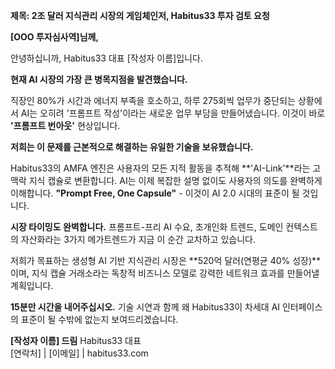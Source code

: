 **제목: 2조 달러 지식관리 시장의 게임체인저, Habitus33 투자 검토 요청**

**[OOO 투자심사역]님께,**

안녕하십니까, Habitus33 대표 [작성자 이름]입니다.

**현재 AI 시장의 가장 큰 병목지점을 발견했습니다.**

직장인 80%가 시간과 에너지 부족을 호소하고, 하루 275회씩 업무가 중단되는 상황에서 AI는 오히려 '프롬프트 작성'이라는 새로운 업무 부담을 만들어냈습니다. 이것이 바로 **'프롬프트 번아웃'** 현상입니다.

**저희는 이 문제를 근본적으로 해결하는 유일한 기술을 보유했습니다.**

Habitus33의 AMFA 엔진은 사용자의 모든 지적 활동을 추적해 **'AI-Link'**라는 고맥락 지식 캡슐로 변환합니다. AI는 이제 복잡한 설명 없이도 사용자의 의도를 완벽하게 이해합니다. **"Prompt Free, One Capsule"** - 이것이 AI 2.0 시대의 표준이 될 것입니다.

**시장 타이밍도 완벽합니다.** 프롬프트-프리 AI 수요, 초개인화 트렌드, 도메인 컨텍스트의 자산화라는 3가지 메가트렌드가 지금 이 순간 교차하고 있습니다.

저희가 목표하는 생성형 AI 기반 지식관리 시장은 **520억 달러(연평균 40% 성장)**이며, 지식 캡슐 거래소라는 독창적 비즈니스 모델로 강력한 네트워크 효과를 만들어낼 계획입니다.

**15분만 시간을 내어주십시오.** 기술 시연과 함께 왜 Habitus33이 차세대 AI 인터페이스의 표준이 될 수밖에 없는지 보여드리겠습니다.

**[작성자 이름] 드림**
Habitus33 대표  
[연락처] | [이메일] | habitus33.com 